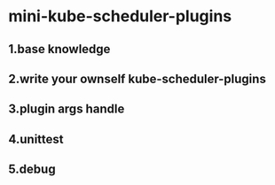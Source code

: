 # mini-kube-scheduler-plugins
## 1.base knowledge  
## 2.write your ownself kube-scheduler-plugins  
## 3.plugin args handle
## 4.unittest
## 5.debug


